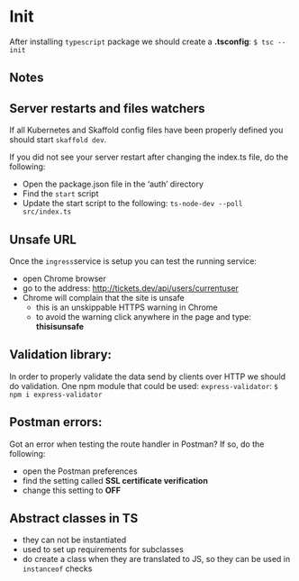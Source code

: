 # Init

After installing `typescript` package we should create a **.tsconfig**:
`$ tsc --init`

## Notes

## Server restarts and files watchers

If all Kubernetes and Skaffold config files have been properly defined you should start `skaffold dev`.

If you did not see your server restart after changing the index.ts file, do the following:

- Open the package.json file in the ‘auth’ directory
- Find the `start` script
- Update the start script to the following: `ts-node-dev --poll src/index.ts`

## Unsafe URL

Once the `ingress`service is setup you can test the running service:

- open Chrome browser
- go to the address: http://tickets.dev/api/users/currentuser
- Chrome will complain that the site is unsafe
  - this is an unskippable HTTPS warning in Chrome
  - to avoid the warning click anywhere in the page and type: **thisisunsafe**

## Validation library:

In order to properly validate the data send by clients over HTTP we should do validation.
One npm module that could be used: `express-validator`:
`$ npm i express-validator`

## Postman errors:

Got an error when testing the route handler in Postman? If so, do the following:

- open the Postman preferences
- find the setting called **SSL certificate verification**
- change this setting to **OFF**

## Abstract classes in TS

- they can not be instantiated
- used to set up requirements for subclasses
- do create a class when they are translated to JS, so they can be used in `instanceof` checks
